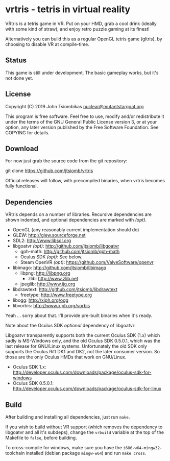 vrtris - tetris in virtual reality
==================================

VRtris is a tetris game in VR. Put on your HMD, grab a cool drink (ideally with
some kind of straw), and enjoy retro puzzle gaming at its finest!

Alternatively you can build this as a regular OpenGL tetris game (gltris), by
choosing to disable VR at compile-time.

Status
------
This game is still under development. The basic gameplay works, but it's not
done yet.

License
-------
Copyright (C) 2019 John Tsiombikas <nuclear@mutantstargoat.org>

This program is free software. Feel free to use, modify and/or redistribute it
under the terms of the GNU General Public License version 3, or at your option,
any later version published by the Free Software Foundation. See COPYING for
details.

Download
--------
For now just grab the source code from the git repository:

   git clone https://github.com/jtsiomb/vrtris

Official releases will follow, with precompiled binaries, when vrtris becomes
fully functional.

Dependencies
------------
VRtris depends on a number of libraries. Recursive dependencies are shown
indented, and optional dependencies are marked with *(opt)*.

  - OpenGL (any reasonably current implementation should do)
  - GLEW: http://glew.sourceforge.net
  - SDL2: http://www.libsdl.org
  - libgoatvr *(opt)*: http://github.com/jtsiomb/libgoatvr
    - gph-math: http://github.com/jtsiomb/gph-math
    - Oculus SDK *(opt)*: See below.
    - Steam OpenVR *(opt)*: https://github.com/ValveSoftware/openvr
  - libimago: http://github.com/jtsiomb/libimago
    - libpng: http://libpng.org
      - zlib: http://www.zlib.net
    - jpeglib: http://www.ijg.org
  - libdrawtext: http://github.com/jtsiomb/libdrawtext
    - freetype: http://www.freetype.org
  - libogg: http://xiph.org/ogg
  - libvorbis: http://www.xiph.org/vorbis

Yeah ... sorry about that. I'll provide pre-built binaries when it's ready.

Note about the Oculus SDK *optional* dependency of libgoatvr:

Libgoatvr transparently supports both the current Oculus SDK (1.x) which sadly
is MS-Windows only, and the old Oculus SDK 0.5.0.1, which was the last release
for GNU/Linux systems. Unfortunately the old SDK only supports the Oculus Rift
DK1 and DK2, not the later consumer version. So those are the only Oculus HMDs
that work on GNU/Linux.

  - Oculus SDK 1.x: http://developer.oculus.com/downloads/package/oculus-sdk-for-windows
  - Oculus SDK 0.5.0.1: http://developer.oculus.com/downloads/package/oculus-sdk-for-linux

Build
-----
After building and installing all dependencies, just run `make`.

If you wish to build without VR support (which removes the dependency to
libgoatvr and all it's subdeps), change the `vrbuild` variable at the top of the
Makefile to `false`, before building.

To cross-compile for windows, make sure you have the `i686-w64-mingw32-`
toolchain installed (debian package `mingw-w64`) and run `make cross`.
